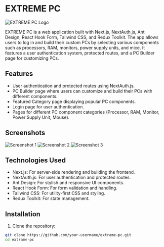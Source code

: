 # EXTREME PC

![EXTREME PC Logo](/images/readmeone.png)

EXTREME PC is a web application built with Next.js, NextAuth.js, Ant Design, React Hook Form, Tailwind CSS, and Redux Toolkit. The app allows users to log in and build their custom PCs by selecting various components such as processors, RAM, monitors, power supply units, and mice. It features a user authentication system, protected routes, and a PC Builder page for customizing PCs.

## Features

- User authentication and protected routes using NextAuth.js.
- PC Builder page where users can customize and build their PCs with different components.
- Featured Category page displaying popular PC components.
- Login page for user authentication.
- Pages for different PC component categories (Processor, RAM, Monitor, Power Supply Unit, Mouse).

## Screenshots

![Screenshot 1](/images/readmeone.png)
![Screenshot 2](/images/readmetwo.png)
![Screenshot 3](/images/readmethree.png)

## Technologies Used

- Next.js: For server-side rendering and building the frontend.
- NextAuth.js: For user authentication and protected routes.
- Ant Design: For stylish and responsive UI components.
- React Hook Form: For form validation and handling.
- Tailwind CSS: For utility-first CSS and styling.
- Redux Toolkit: For state management.

## Installation

1. Clone the repository:

```bash
git clone https://github.com/your-username/extrame-pc.git
cd extrame-pc
